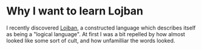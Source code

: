 # Why I want to learn Lojban

I recently discovered [Lojban](https://en.wikipedia.org/wiki/Lojban),
a constructed language which describes itself as being a "logical language".
At first I was a bit repelled by how almost looked like some sort of cult,
and how unfamilliar the words looked.
